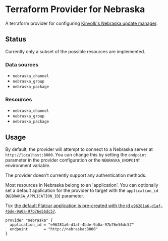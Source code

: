 # Terraform Provider for Nebraska

A terraform provider for configuring [Kinvolk's Nebraska update
manager](https://github.com/kinvolk/nebraska).

## Status

Currently only a subset of the possible resources are implemented.

### Data sources

- `nebraska_channel`
- `nebraska_group`
- `nebraska_package`

### Resources

- `nebraska_channel`
- `nebraska_group`
- `nebraska_package`

## Usage

By default, the provider will attempt to connect to a Nebraska server at
`http://localhost:8000`. You can change this by setting the `endpoint`
parameter in the provider configuration or the  `NEBRASKA_ENDPOINT`
environment variable.

The provider doesn't currently support any authentication methods.

Most resources in Nebraska belong to an 'application'. You can optionally set a
default application for the provider to target with the `application_id`
(`NEBRAKSA_APPLICATION_ID`) parameter.

Tip: [the default Flatcar application is pre-created with the id
`e96281a6-d1af-4bde-9a0a-97b76e56dc57`](https://github.com/kinvolk/nebraska/blob/2.4.1/backend/pkg/api/applications.go#L12).

```hcl
provider "nebraska" {
  application_id = "e96281a6-d1af-4bde-9a0a-97b76e56dc57"
  endpoint       = "http://nebraska:8000"
}
```
